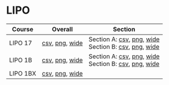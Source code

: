 # LIPO

| Course | Overall | Section |
| ------ | ------- | ------- |
| LIPO 17 | [csv](https://github.com/UCSD-Historical-Enrollment-Data/2025Winter/blob/main/overall/LIPO%2017.csv), [png](https://raw.githubusercontent.com/UCSD-Historical-Enrollment-Data/2025Winter/main/plot_overall/LIPO%2017.png), [wide](https://raw.githubusercontent.com/UCSD-Historical-Enrollment-Data/2025Winter/main/plot_overall_wide/LIPO%2017.png) | Section A: [csv](https://github.com/UCSD-Historical-Enrollment-Data/2025Winter/blob/main/section/LIPO%2017_A.csv), [png](https://raw.githubusercontent.com/UCSD-Historical-Enrollment-Data/2025Winter/main/plot_section/LIPO%2017_A.png), [wide](https://raw.githubusercontent.com/UCSD-Historical-Enrollment-Data/2025Winter/main/plot_section_wide/LIPO%2017_A.png)<br>Section B: [csv](https://github.com/UCSD-Historical-Enrollment-Data/2025Winter/blob/main/section/LIPO%2017_B.csv), [png](https://raw.githubusercontent.com/UCSD-Historical-Enrollment-Data/2025Winter/main/plot_section/LIPO%2017_B.png), [wide](https://raw.githubusercontent.com/UCSD-Historical-Enrollment-Data/2025Winter/main/plot_section_wide/LIPO%2017_B.png) |
| LIPO 1B | [csv](https://github.com/UCSD-Historical-Enrollment-Data/2025Winter/blob/main/overall/LIPO%201B.csv), [png](https://raw.githubusercontent.com/UCSD-Historical-Enrollment-Data/2025Winter/main/plot_overall/LIPO%201B.png), [wide](https://raw.githubusercontent.com/UCSD-Historical-Enrollment-Data/2025Winter/main/plot_overall_wide/LIPO%201B.png) | Section A: [csv](https://github.com/UCSD-Historical-Enrollment-Data/2025Winter/blob/main/section/LIPO%201B_A.csv), [png](https://raw.githubusercontent.com/UCSD-Historical-Enrollment-Data/2025Winter/main/plot_section/LIPO%201B_A.png), [wide](https://raw.githubusercontent.com/UCSD-Historical-Enrollment-Data/2025Winter/main/plot_section_wide/LIPO%201B_A.png)<br>Section B: [csv](https://github.com/UCSD-Historical-Enrollment-Data/2025Winter/blob/main/section/LIPO%201B_B.csv), [png](https://raw.githubusercontent.com/UCSD-Historical-Enrollment-Data/2025Winter/main/plot_section/LIPO%201B_B.png), [wide](https://raw.githubusercontent.com/UCSD-Historical-Enrollment-Data/2025Winter/main/plot_section_wide/LIPO%201B_B.png) |
| LIPO 1BX | [csv](https://github.com/UCSD-Historical-Enrollment-Data/2025Winter/blob/main/overall/LIPO%201BX.csv), [png](https://raw.githubusercontent.com/UCSD-Historical-Enrollment-Data/2025Winter/main/plot_overall/LIPO%201BX.png), [wide](https://raw.githubusercontent.com/UCSD-Historical-Enrollment-Data/2025Winter/main/plot_overall_wide/LIPO%201BX.png) |  |
